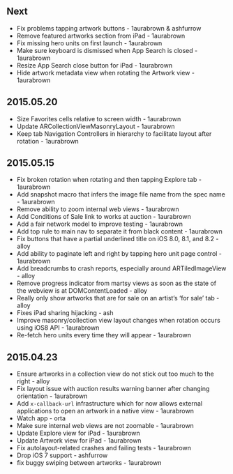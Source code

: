 ## Next

* Fix problems tapping artwork buttons - 1aurabrown & ashfurrow
* Remove featured artworks section from iPad - 1aurabrown
* Fix missing hero units on first launch - 1aurabrown
* Make sure keyboard is dismissed when App Search is closed - 1aurabrown
* Resize App Search close button for iPad - 1aurabrown
* Hide artwork metadata view when rotating the Artwork view - 1aurabrown

## 2015.05.20

* Size Favorites cells relative to screen width - 1aurabrown
* Update ARCollectionViewMasonryLayout - 1aurabrown
* Keep tab Navigation Controllers in hierarchy to facilitate layout after rotation - 1aurabrown

## 2015.05.15

* Fix broken rotation when rotating and then tapping Explore tab - 1aurabrown
* Add snapshot macro that infers the image file name from the spec name - 1aurabrown
* Remove ability to zoom internal web views - 1aurabrown
* Add Conditions of Sale link to works at auction - 1aurabrown
* Add a fair network model to improve testing - 1aurabrown
* Add top rule to main nav to separate it from black content - 1aurabrown
* Fix buttons that have a partial underlined title on iOS 8.0, 8.1, and 8.2 - alloy
* Add ability to paginate left and right by tapping hero unit page control - 1aurabrown
* Add breadcrumbs to crash reports, especially around ARTiledImageView - alloy
* Remove progress indicator from martsy views as soon as the state of the webview is at DOMContentLoaded - alloy
* Really only show artworks that are for sale on an artist’s ‘for sale’ tab - alloy
* Fixes iPad sharing hijacking - ash
* Improve masonry/collection view layout changes when rotation occurs using iOS8 API - 1aurabrown
* Re-fetch hero units every time they will appear - 1aurabrown

## 2015.04.23

* Ensure artworks in a collection view do not stick out too much to the right - alloy
* Fix layout issue with auction results warning banner after changing orientation - 1aurabrown
* Add `x-callback-url` infrastructure which for now allows external applications to open an artwork in a native view - 1aurabrown
* Watch app - orta
* Make sure internal web views are not zoomable - 1aurabrown
* Update Explore view for iPad - 1aurabrown
* Update Artwork view for iPad - 1aurabrown
* Fix autolayout-related crashes and failing tests - 1aurabrown
* Drop iOS 7 support - ashfurrow
* fix buggy swiping between artworks - 1aurabrown
